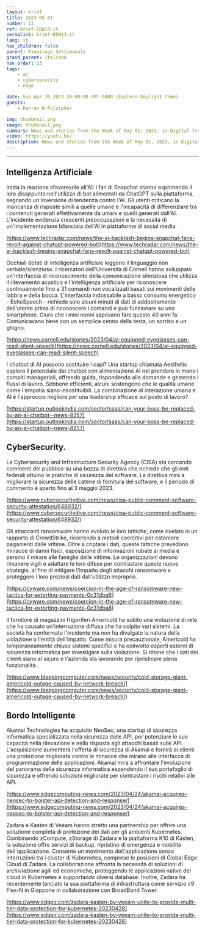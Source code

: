 ```yaml
---
layout: brief
title: 2023-05-01
number: 13
ref: brief-EDW13-it
permalink: brief-EDW13-it
lang: it
has_children: false
parent: Riepilogo Settimanale
grand_parent: Italiano
nav_order: 13
tags:
    - ai
    - cybersecurity
    - edge

date: Sun Apr 30 2023 20:00:00 GMT-0400 (Eastern Daylight Time)
guests:
    - Darren W Pulsipher

img: thumbnail.png
image: thumbnail.png
summary: News and stories from the Week of May 01, 2023, in Digital Transformation, including cyberattacks and intelligent edge, non-verbal communication AI, and company merges in the IoT space.
video: https://youtu.be/
description: News and stories from the Week of May 01, 2023, in Digital Transformation, including cyberattacks and intelligent edge, non-verbal communication AI, and company merges in the IoT space.
---
```






---

## Intelligenza Artificiale

Inizia la reazione sfavorevole all'AI: i fan di Snapchat stanno esprimendo il loro disappunto nell'utilizzo di bot alimentati da ChatGPT sulla piattaforma, segnando un'inversione di tendenza contro l'AI. Gli utenti criticano la mancanza di risposte simili a quelle umane e l'incapacità di differenziare tra i contenuti generati effettivamente da umani e quelli generati dall'AI. L'incidente evidenzia crescenti preoccupazioni e la necessità di un'implementazione bilanciata dell'AI in piattaforme di social media.

[https://www.techradar.com/news/the-ai-backlash-begins-snapchat-fans-revolt-against-chatgpt-powered-bot](https://www.techradar.com/news/the-ai-backlash-begins-snapchat-fans-revolt-against-chatgpt-powered-bot)

Occhiali dotati di intelligenza artificiale leggono il linguaggio non verbale/silenzioso. I ricercatori dell'Università di Cornell hanno sviluppato un'interfaccia di riconoscimento della comunicazione silenziosa che utilizza il rilevamento acustico e l'intelligenza artificiale per riconoscere continuamente fino a 31 comandi non vocalizzati basati sui movimenti delle labbra e della bocca. L'interfaccia indossabile a basso consumo energetico - EchoSpeech - richiede solo alcuni minuti di dati di addestramento dell'utente prima di riconoscere i comandi e può funzionare su uno smartphone. Giuro che i miei nonni sapevano fare questo 40 anni fa. Comunicavano bene con un semplice cenno della testa, un sorriso e un ghigno.

[https://news.cornell.edu/stories/2023/04/ai-equipped-eyeglasses-can-read-silent-speech](https://news.cornell.edu/stories/2023/04/ai-equipped-eyeglasses-can-read-silent-speech)

I chatbot di AI possono sostituire i capi? Una startup chiamata Aesthetic esplora il potenziale dei chatbot con alimentazione AI nel prendere in mano i compiti manageriali, offrendo guida, rispondendo alle domande e gestendo i flussi di lavoro. Sebbene efficienti, alcuni sostengono che le qualità umane come l'empatia siano insostituibili. La combinazione di interazione umana e AI è l'approccio migliore per una leadership efficace sul posto di lavoro?

[https://startup.outlookindia.com/sector/saas/can-your-boss-be-replaced-by-an-ai-chatbot--news-8257](https://startup.outlookindia.com/sector/saas/can-your-boss-be-replaced-by-an-ai-chatbot--news-8257)

## CyberSecurity.

La Cybersecurity and Infrastructure Security Agency (CISA) sta cercando commenti del pubblico su una bozza di direttiva che richiede che gli enti federali attuino le pratiche di sicurezza del software. La direttiva mira a migliorare la sicurezza delle catene di fornitura del software, e il periodo di commento è aperto fino al 3 maggio 2023.

[https://www.cybersecuritydive.com/news/cisa-public-comment-software-security-attestation/648932/](https://www.cybersecuritydive.com/news/cisa-public-comment-software-security-attestation/648932/)

Gli attaccanti ransomware hanno evoluto le loro tattiche, come rivelato in un rapporto di CrowdStrike, ricorrendo a metodi coercitivi per estorcere pagamenti dalle vittime. Oltre a criptare i dati, queste tattiche prevedono minacce di danni fisici, esposizione di informazioni rubate ai media e persino il mirare alle famiglie delle vittime. Le organizzazioni devono rimanere vigili e adattare le loro difese per contrastare queste nuove strategie, al fine di mitigare l'impatto degli attacchi ransomware e proteggere i loro preziosi dati dall'utilizzo improprio.

[https://cyware.com/news/coercion-in-the-age-of-ransomware-new-tactics-for-extorting-payments-0c31dba6](https://cyware.com/news/coercion-in-the-age-of-ransomware-new-tactics-for-extorting-payments-0c31dba6)

Il fornitore di magazzini frigoriferi Americold ha subito una violazione di rete che ha causato un'interruzione diffusa che ha colpito vari sistemi. La società ha confermato l'incidente ma non ha divulgato la natura della violazione o l'entità dell'impatto. Come misura precauzionale, Americold ha temporaneamente chiuso sistemi specifici e ha coinvolto esperti esterni di sicurezza informatica per investigare sulla violazione. Si ritiene che i dati dei clienti siano al sicuro e l'azienda sta lavorando per ripristinare piena funzionalità.

[https://www.bleepingcomputer.com/news/security/cold-storage-giant-americold-outage-caused-by-network-breach/](https://www.bleepingcomputer.com/news/security/cold-storage-giant-americold-outage-caused-by-network-breach/)

## Bordo Intelligente

Akamai Technologies ha acquisito NeoSec, una startup di sicurezza informatica specializzata nella sicurezza delle API, per potenziare le sue capacità nella rilevazione e nella risposta agli attacchi basati sulle API. L'acquisizione aumenterà l'offerta di sicurezza di Akamai e fornirà ai clienti una protezione migliorata contro le minacce che mirano alle interfacce di programmazione delle applicazioni. Akamai mira a affrontare l'evoluzione del panorama della sicurezza informatica espandendo il suo portafoglio di sicurezza e offrendo soluzioni migliorate per contrastare i rischi relativi alle API.

[https://www.edgecomputing-news.com/2023/04/24/akamai-acquires-neosec-to-bolster-api-detection-and-response/](https://www.edgecomputing-news.com/2023/04/24/akamai-acquires-neosec-to-bolster-api-detection-and-response/)

Zadara e Kasten di Veeam hanno stretto una partnership per offrire una soluzione completa di protezione dei dati per gli ambienti Kubernetes. Combinando zCompute, zStorage di Zadara e la piattaforma K10 di Kasten, la soluzione offre servizi di backup, ripristino di emergenza e mobilità dell'applicazione. Consente un movimento dell'applicazione senza interruzioni tra i cluster di Kubernetes, comprese le posizioni di Global Edge Cloud di Zadara. La collaborazione affronta la necessità di soluzioni di archiviazione agili ed economiche, proteggendo le applicazioni native del cloud in Kubernetes e supportando diversi database. Inoltre, Zadara ha recentemente lanciato la sua piattaforma di infrastruttura come servizio c9 Flex-N in Giappone in collaborazione con BroadBand Tower.

[https://www.edgeir.com/zadara-kasten-by-veeam-unite-to-provide-multi-tier-data-protection-for-kubernetes-20230428](https://www.edgeir.com/zadara-kasten-by-veeam-unite-to-provide-multi-tier-data-protection-for-kubernetes-20230428)


